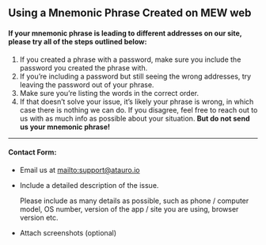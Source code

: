 ## Using a Mnemonic Phrase Created on MEW web

#### If your mnemonic phrase is leading to different addresses on our site, please try all of the steps outlined below:

1. If you created a phrase with a password, make sure you include the password you created the phrase with.
2. If you’re including a password but still seeing the wrong addresses, try leaving the password out of your phrase.
3. Make sure you’re listing the words in the correct order.
4. If that doesn’t solve your issue, it’s likely your phrase is wrong, in which case there is nothing we can do. If you disagree, feel free to reach out to us with as much info as possible about your situation. **But do not send us your mnemonic phrase!**

***

#### Contact Form:

* Email us at <mailto:support@atauro.io>

* <p>Include a detailed description of the issue.</p>
  <note>Please include as many details as possible, such as phone / computer model, OS number, version of the app / site you are using, browser version etc.</note>

* Attach screenshots (optional)
